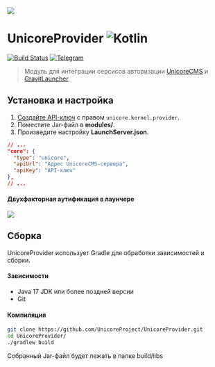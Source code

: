 <img src="https://github.com/UnicoreProject/UnicoreProvider/blob/main/unicoreprovider.png?raw=true" />

# UnicoreProvider ![Kotlin](https://img.shields.io/badge/-Kotlin-05122A?style=flat&logo=Kotlin&logoColor=FFA518)&nbsp;
[![Build Status](https://github.com/UnicoreProject/UnicoreProvider/actions/workflows/gradle.yml/badge.svg)](https://github.com/UnicoreProject/UnicoreProvider/actions)
[![Telegram](https://img.shields.io/endpoint?style=social&url=https://runkit.io/damiankrawczyk/telegram-badge/branches/master?url=https://t.me/unicore_project)](https://t.me/unicore_project)

> Модуль для интеграции серсисов авторизации [UnicoreCMS](https://unicorecms.ru) и [GravitLauncher](https://github.com/GravitLauncher/Launcher)

## Установка и настройка
1. [Создайте API-ключ](https://unicorecms.ru/docs/admin/api-keys#создание-api-ключа) с правом `unicore.kernel.provider`.
2. Поместите Jar-файл в **modules/**.
3. Произведите настройку **LaunchServer.json**.

```json
// ...
"core": {
  "type": "unicore",
  "apiUrl": "Адрес UnicoreCMS-сервера",
  "apiKey": "API-ключ"
},
// ...
```

#### Двухфакторная аутификация в лаунчере

<img src="https://unicorecms.ru/img/2fa.jpg" />

## Сборка
UnicoreProvider использует Gradle для обработки зависимостей и сборки.

#### Зависимости
* Java 17 JDK или более поздней версии
* Git

#### Компиляция
```sh
git clone https://github.com/UnicoreProject/UnicoreProvider.git
cd UnicoreProvider/
./gradlew build
```

Собранный Jar-файл будет лежать в папке build/libs
